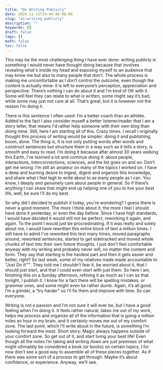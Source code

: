 ```yaml
---
title: "On Writing Publicly"
date: 2020-11-15T19:44:46-08:00
slug: "on-writing-publicly"
description: ""
keywords: []
draft: false
tags: []
math: false
toc: false
---
```


This may be the most challenging thing I have ever done: writing publicly is something I would never have thought doing because that involves revealing what's inside my head and exposing myself to an audience that may know me but also to many people that don’t.
The whole process is making me uncomfortable as I don’t control the outcome, even though the content is actually mine: it is left to everyone’s perception, appreciation and perspective. There’s nothing I can do about it and I’m kind of OK with it. Some will feel they can relate to what is written, some might say it’s bad, while some may just not care at all. That’s great, but it is however not the reason I’m doing it.

There is this sentence I often used: I’m a better coach than an athlete. Added to the fact I also consider myself a better listener/reader that I am a story teller, that means I'd rather help someone with their own blog than doing mine. Still, here I am starting all of this. Crazy times.
I recall I originally thought this process of writing would be simpler: doing it and publishing, boom, done. The thing is, It is not only putting words after words and construct sentences but structure them in a way such as it tells a story, is smooth and easy to read. 
I’m doing it because after almost 30 years walking this Earth, I’ve learned a lot and continue doing it: about people, interactions, interconnections, sciences, and the list goes on and on.
Don’t get me wrong: I’m still an amateur on many of the topics I worked on. I have a deep and burning desire to ingest, digest and organize this knowledge, and share what I feel legit to write about to as many people as I can. You know, I deeply and genuinely care about people in general. So if there’s anything I can share that might end up helping one of you to live your best life, well, be sure I’ll do my best.

So why did I decided to publish it today, you're wondering? I guess there is never a good moment. The more I think about it, the more I feel I should have done it yesterday, or even the day before. Since I have high standards, I would have decided it would still not be perfect, reworking it again, and again. To the point I would just be procrastinating. If it was really and solely about me, I would have rewritten this entire block of text a million times. I still have to admit I've reworked this text many times, moved paragraphs around, reworked sentences, started to get sidetracked and moved whole chunks of text into their own future thoughts. I just don't feel comfortable anyway with my writing and probably never will, no matter the content and form. They say that starting is the hardest part and then it gets easier and better, right?
So last week, some of my relatives made made accountable to <em>“Just Do It”</em>™. They told me I shouldn’t fear it, be worried about it, that I should just start, and that I could even start with just them. So here I am, finishing this on a Sunday afternoon, refining it as much as I can so that tonight, I publish it. I know for a fact there will be spelling mistakes, or grammar ones, and some might even be rather dumb. Again, it’s all good. I’m a grinder, a “try harder" so I’ll fix them and improve with time. So can everyone.

Writing is not a passion and I'm not sure it will ever be, but I have a good feeling when I’m doing it. It feels rather natural, takes me out of my work, helps me process and organize all of the information that is going a million miles an hour in my brain, and it certainly moves me out of my comfort zone. The last point, which I’ll write about in the future, is something I’m looking forward the most. Short story: Magic always happens outside of your comfort zone. So get out of it, and start living your best life!
Even though all the notes I’m taking and writing down are just premises of what might ultimately be considered a book (or books) on certain topics, I for now don't see a good way to assemble all of these pieces together. As if there was some sort of a process to get through. Maybe it’s about confidence, or experience. Anyway, we’ll see.
